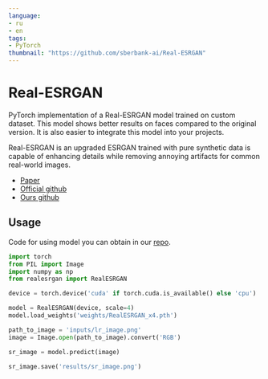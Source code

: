 ```yaml
---
language:
- ru
- en
tags:
- PyTorch
thumbnail: "https://github.com/sberbank-ai/Real-ESRGAN"
---
```


# Real-ESRGAN

PyTorch implementation of a Real-ESRGAN model trained on custom dataset. This model shows better results on faces compared to the original version. It is also easier to integrate this model into your projects.

Real-ESRGAN is an upgraded ESRGAN trained with pure synthetic data is capable of enhancing details while removing annoying artifacts for common real-world images.

- [Paper](https://arxiv.org/abs/2107.10833)
- [Official github](https://github.com/xinntao/Real-ESRGAN)
- [Ours github](https://github.com/sberbank-ai/Real-ESRGAN)

## Usage

Code for using model you can obtain in our [repo](https://github.com/sberbank-ai/Real-ESRGAN).
```python
import torch
from PIL import Image
import numpy as np
from realesrgan import RealESRGAN

device = torch.device('cuda' if torch.cuda.is_available() else 'cpu')

model = RealESRGAN(device, scale=4)
model.load_weights('weights/RealESRGAN_x4.pth')

path_to_image = 'inputs/lr_image.png'
image = Image.open(path_to_image).convert('RGB')

sr_image = model.predict(image)

sr_image.save('results/sr_image.png')
```